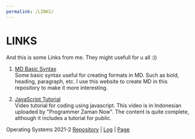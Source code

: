 ```yaml
---
permalink: /LINKS/
---
```


# LINKS  
And this is some Links from me. They might usefull for u all :))  

1. [MD Basic Syntax](https://www.markdownguide.org/basic-syntax/)  
Some basic syntax useful for creating formats in MD. Such as bold, heading, paragraph, etc. I use this website to create MD in this repository to make it more interesting.  

2. [JavaScript Tutorial](https://www.youtube.com/watch?v=SDROba_M42g&t=3125s&ab_channel=ProgrammerZamanNow)  
Video tutorial for coding using javascript. This video is in Indonesian uploaded by "Programmer Zaman Now". The content is quite complete, although it includes a tutorial for public.  

Operating Systems 2021-2
[Repository](https://github.com/akmalgomal3/os212) |
[Log](https://github.com/akmalgomal3/os212/blob/master/TXT/mylog.txt) |
[Page](https://akmalgomal3.github.io/os212/)
